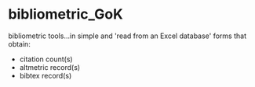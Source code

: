 # bibliometric_GoK

bibliometric tools...in simple and 'read from an Excel database' forms that obtain:

+ citation count(s)
+ altmetric record(s)
+ bibtex record(s)
